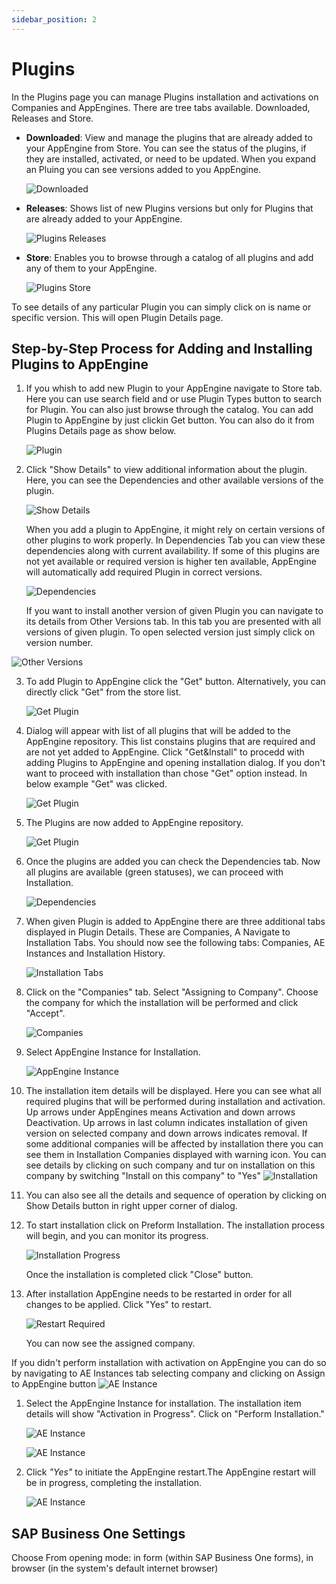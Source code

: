 ```yaml
---
sidebar_position: 2
---
```


# Plugins

In the Plugins page you can manage Plugins installation and activations on Companies and AppEngines. There are tree tabs available. Downloaded, Releases and Store.

- **Downloaded**: View and manage the plugins that are already added to your AppEngine from Store. You can see the status of the plugins, if they are installed, activated, or need to be updated. When you expand an Pluing you can see versions added to you AppEngine.

    ![Downloaded](./media/configuration-and-administration/plugins-downloaded.png)

- **Releases**: Shows list of new Plugins versions but only for Plugins that are already added to your AppEngine.

    ![Plugins Releases](./media/configuration-and-administration/plugins-releases.png)

- **Store**: Enables you to browse through a catalog of all plugins and add any of them to your AppEngine.

    ![Plugins Store](./media/configuration-and-administration/plugins-store.png)

To see details of any particular Plugin you can simply click on is name or specific version. This will open Plugin Details page.

## Step-by-Step Process for Adding and Installing Plugins to AppEngine

1. If you whish to add new Plugin to your AppEngine navigate to Store tab. Here you can use search field and or use Plugin Types button to search for Plugin. You can also just browse through the catalog. You can add Plugin to AppEngine by just clickin Get button. You can also do it from Plugins Details page as show below. 

    ![Plugin](./media/plugins/plugins-01.png)

2. Click "Show Details" to view additional information about the plugin. Here, you can see the Dependencies and other available versions of the plugin.

	![Show Details](./media/plugins/plugins-02.png)
    
	When you add a plugin to AppEngine, it might rely on certain versions of other plugins to work properly. In Dependencies Tab you can view these dependencies along with current availability. If some of this plugins are not yet available or required version is higher ten available, AppEngine will automatically add required Plugin in correct versions. 

    ![Dependencies](./media/plugins/plugins-03.png)

    If you want to install another version of given Plugin you can navigate to its details from Other Versions tab. In this tab you are presented with all versions of given plugin. To open selected version just simply click on version number.

 ![Other Versions](./media/plugins/plugins-04.png)
<!-- //TODO: new screenshot for Other Versions -->

3. To add Plugin to AppEngine click the "Get" button. Alternatively, you can directly click "Get" from the store list.

    ![Get Plugin](./media/plugins/plugins-05.png)

4. Dialog will appear with list of all plugins that will be added to the AppEngine repository. This list constains plugins that are required and are not yet added to AppEngine. Click "Get&Install" to procedd with adding Plugins to AppEngine and opening installation dialog. If you don't want to proceed with installation than chose "Get" option instead. In below example "Get" was clicked.

    ![Get Plugin](./media/plugins/plugins-06.png)

5. The Plugins are now added to AppEngine repository.

    ![Get Plugin](./media/plugins/plugins-07.png)

6. Once the plugins are added you can check the Dependencies tab. Now all plugins are available (green statuses), we can proceed with Installation.

    ![Dependencies](./media/plugins/plugins-08.png)

7. When given Plugin is added to AppEngine there are three additional tabs displayed in Plugin Details. These are Companies, A Navigate to Installation Tabs. You should now see the following tabs: Companies, AE Instances and Installation History.

    ![Installation Tabs](./media/plugins/plugins-09.png)

8. Click on the "Companies" tab. Select "Assigning to Company". Choose the company for which the installation will be performed and click "Accept".

    ![Companies](./media/plugins/plugins-10.png)

9. Select AppEngine Instance for Installation.

    ![AppEngine Instance](./media/plugins/plugins-10-01.png)

10.  The installation item details will be displayed. Here you can see what all required plugins that will be performed during installation and activation. Up arrows under AppEngines means Activation and down arrows Deactivation. Up arrows in last column indicates installation of given version on selected company and down arrows indicates removal. If some additional companies will be affected by installation there you can see them in Installation Companies displayed with warning icon. You can see details by clicking on such company and tur on installation on this company by switching "Install on this company" to "Yes"
	![Installation](./media/plugins/plugins-11.png)

11. You can also see all the details and sequence of operation by clicking on Show Details button in right upper corner of dialog.

<!-- TODO: add screenshot -->

12. To start installation click on Preform Installation. The installation process will begin, and you can monitor its progress.

    ![Installation Progress](./media/plugins/plugins-14.png)

    Once the installation is completed click "Close" button.

13. After installation AppEngine needs to be restarted in order for all changes to be applied. Click "Yes" to restart.

    ![Restart Required](./media/plugins/plugins-15.png)

    You can now see the assigned company.

If you didn't perform installation with activation on AppEngine you can do so by navigating to AE Instances tab selecting company and clicking on Assign to AppEngine button
    ![AE Instance](./media/plugins/plugins-16.png)

1. Select the AppEngine Instance for installation. The installation item details will show "Activation in Progress". Click on "Perform Installation."

    ![AE Instance](./media/plugins/plugins-18.png)

    ![AE Instance](./media/plugins/plugins-19.png)

2.  Click *"Yes"* to initiate the AppEngine restart.The AppEngine restart will be in progress, completing the installation.

    ![AE Instance](./media/plugins/plugins-21.png)

## SAP Business One Settings

<!-- TODO: Replace with company settings: Configuration -> Companies -> Company Details -> Settings Button -->

Choose From opening mode: in form (within SAP Business One forms), in browser (in the system's default internet browser)
